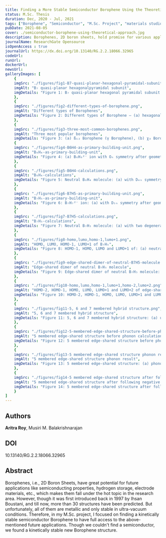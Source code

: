 ```yaml
---
title: Finding a More Stable Semiconductor Borophene Using the Theoretical Approach
status: M.Sc. Thesis
duration: Dec, 2020 - Jul, 2021
tags: ["Borophene", "Semiconductor", "M.Sc. Project", "materials studio", "dft studies", "theoretical", "Completed"]
pubDate: 2021-08-05
cover: ./semiconductor-borophene-using-theoretical-approach.jpg
description: Borophenes, 2D boron sheets, hold promise for various applications. Despite lacking a semiconductor form, our study discovered a stable new structure.
journalName: ResearchGate Opensource
isOpenAccess : true
journalUrl: https://dx.doi.org/10.13140/RG.2.2.18066.32965
codeUrl: 
runUrl: 
dockerUrl: 
newsUrl: 
galleryImages: [
    {
    imgSrc: "./figures/fig1-B7-quasi-planar-hexagonal-pyramidal-subunit.png", 
    imgAlt: "B₇ quasi-planar hexagonalpyramidal subunit", 
    imgDetails: "Figure 1: B₇ quasi-planar hexagonal pyramidal subunit with C₂ᵥ symmetry"
    },
    {
    imgSrc: "./figures/fig2-different-types-of-borophene.png", 
    imgAlt: "Different types of Borophenes", 
    imgDetails: "Figure 2: Different types of Borophene – (a) hexagonal, (b) buckled {1212} and (c) reconstructed {1221}"
    },
    {
    imgSrc: "./figures/fig3-three-most-common-borophenes.png", 
    imgAlt: "Three most popular borophenes", 
    imgDetails: "Figure 3: (a) ß₁₂ Borophene (γ Borophene), (b) χ₃ Borophene and (c) Striped Borophene"},
    {
    imgSrc: "./figures/fig4-B6H4-as-primary-building-unit.png", 
    imgAlt: "B₆H₄-as-primary-building-unit", 
    imgDetails: "Figure 4: (a) B₆H₆²⁻ ion with Oₕ symmetry after geometry optimization and (b) large HOMO-LUMO gap of B₆H₆²⁻ ion with orbital visualisation"
    },
    {
    imgSrc: "./figures/fig5-B6H4-calculations.png", 
    imgAlt: "B₆H₄-calculations", 
    imgDetails: "Figure 5: Neutral B₆H₄ molecule: (a) with D₄ₕ symmetry and one considerable negative frequency with a value of -609.99 cm⁻¹ after geometry optimization and (b) with D₂ₕ symmetry after following imaginary frequency and (c) HOMO-LUMO gap with orbital visualisation"
    },
    {
    imgSrc: "./figures/fig6-B7H5-as-primary-building-unit.png", 
    imgAlt: "B₇H₅-as-primary-building-unit", 
    imgDetails: "Figure 6: B₇H₇²⁻ ion: (a) with D₅ₕ symmetry after geometry optimization and (b) large HOMO-LUMO gap with orbital visualisation"
    },
    {
    imgSrc: "./figures/fig7-B7H5-calculations.png", 
    imgAlt: "B₇H₅-calculations", 
    imgDetails: "Figure 7: Neutral B₇H₅ molecule: (a) with two degenerate negative frequencies of -273.62 cm⁻¹ (D₅ₕ symmetry) and (b) with C₂ᵥ symmetry after following imaginary frequency"
    },
    {
    imgSrc: "./figures/fig8-homo,lumo,homo-1,lumo+1.png", 
    imgAlt: "HOMO, LUMO, HOMO-1, LUMO+1 of B₇H₅", 
    imgDetails: "Figure 8: HOMO-1, HOMO, LUMO and LUMO+1 of: (a) neutral D₅ₕ B₇H₅ structure with doubly degenerate imaginary frequencies (e2') (b) neutral C₂ᵥ B₇H₅ structure with no negative frequencies"
    },
    {
    imgSrc: "./figures/fig9-edge-shared-dimer-of-neutral-B7H5-molecule.png", 
    imgAlt: "Edge-shared dimer of neutral B₇H₅ molecule", 
    imgDetails: "Figure 9: Edge-shared dimer of neutral B₇H₅ molecule: (a) with one negative frequency of -257.51 cm⁻¹ (D₂ₕ symmetry), central B-B BL of 1.950 Å, top-top/bottom-bottom B-B BD of 1.691 Å and displacement vectors are shown in blue (terminal H atoms) and red arrows (Edge-sharing B atoms) and (b) with C₂ᵥ symmetry after following imaginary frequency, top-top B-B BL of 1.691 Å, bottom-bottom BD of 2.795 Å and central B-B BL of 1.963 Å"
    },
    {
    imgSrc: "./figures/fig10-homo,lumo,homo-1,lumo+1,homo-2,lumo+2.png", 
    imgAlt: "HOMO-2, HOMO-1, HOMO, LUMO, LUMO+1 and LUMO+2 of edge-shared D₂ₕ dimer of B₇H₅", 
    imgDetails: "Figure 10: HOMO-2, HOMO-1, HOMO, LUMO, LUMO+1 and LUMO+2 of: (a) edge-shared D₂ₕ dimer of B₇H₅ structure with one imaginary frequency (b₁ᵤ) (b) edge-shared C₂ᵥ dimer of B₇H₅ structure with no negative frequency"
    },
    {
    imgSrc: "./figures/fig11-5, 6 and 7 membered hybrid structure.png", 
    imgAlt: "5, 6 and 7 membered hybrid structure", 
    imgDetails: "Figure 11: 5, 6 and 7 membered hybrid structure: (a) unit cell with central B-B BL of 1.901 Å (b) two-dimensional nanosheet (c) band Structure (d) DOS and (e) PDOS"
    },
    {
    imgSrc: "./figures/fig12-5-membered-edge-shared-structure-before-phonon-calculation.png", 
    imgAlt: "5 membered edge-shared structure before phonon calculation", 
    imgDetails: "Figure 12: 5 membered edge-shared structure before phonon calculation: (a) unit cell with central B-B BL of 1.890 Å (b) two-dimensional nanosheet (c) band Structure with 0.627eV band gap (d) DOS and (e) PDOS"
    },
    {
    imgSrc: "./figures/fig13-5 membered edge-shared structure phonon result.png", 
    imgAlt: "5 membered edge-shared structure phonon result", 
    imgDetails: "Figure 13: 5 membered edge-shared structure: (a) phonon dispersion curve with a negative frequency of ⁓ -8 THz (b) density of phonon states (c) displacement vector corresponding to the negative frequency"
    },
    {
    imgSrc: "./figures/fig14-5 membered edge-shared structure after following negative phonon.png", 
    imgAlt: "5 membered edge-shared structure after following negative phonon", 
    imgDetails: "Figure 14: 5 membered edge-shared structure after following negative phonon: (a) two- dimensional nanosheet (b) unit cell with central B-B BL of 1.996 Å (c) band Structure with no band gap (d) DOS and (e) PDOS"
    }
]
---
```


## Authors
**Aritra Roy**, Musiri M. Balakrishnarajan

## DOI
10.13140/RG.2.2.18066.32965

## Abstract 
Borophenes, i.e., 2D Boron Sheets, have great potential for future applications like semiconducting properties, hydrogen storage, electrode materials, etc., which makes them fall under the hot topic in the research area. However, though it was first introduced back in 1997 by Ihsan Boustani, and till now, more than 30 structures have been predicted. But unfortunately, all of them are metallic and only stable in ultra-vacuum conditions. Therefore, in my M.Sc. project, I focused on finding a kinetically stable semiconductor Borophene to have full access to the above-mentioned future applications. Though we couldn't find a semiconductor, we found a kinetically stable new Borophene structure.
